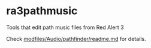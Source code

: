 # ra3pathmusic
Tools that edit path music files from Red Alert 3

Check [modfiles/Audio/pathfinder/readme.md](modfiles/Audio/pathfinder/readme.md) for details.
